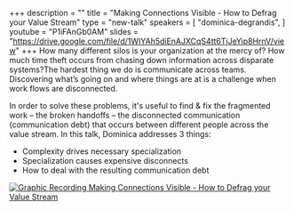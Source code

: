 +++
description = ""
title = "Making Connections Visible - How to Defrag your Value Stream"
type = "new-talk"
speakers = [
        "dominica-degrandis",
]
youtube = "P1iFAnGb0AM"
slides = "https://drive.google.com/file/d/1WIYAh5diEnAJXCqS4tt6TjJeYip8HrnV/view"
+++
How many different silos is your organization at the mercy of? How much time theft occurs from chasing down information across disparate systems?The hardest thing we do is communicate across teams. Discovering what’s going on and where things are at is a challenge when work flows are disconnected.

In order to solve these problems, it's useful to find & fix the fragmented work – the broken handoffs – the disconnected communication (communication debt) that occurs between different people across the value stream. In this talk, Dominica addresses 3 things:

- Complexity drives necessary specialization
- Specialization causes expensive disconnects
- How to deal with the resulting communication debt

<a href="https://assets.devopsdays.org/events/2019/toronto/DDegrandis_Connections_Lg.jpg" target="_blank"><img src="https://assets.devopsdays.org/events/2019/toronto/DDegrandis_Connections.png" alt="Graphic Recording Making Connections Visible - How to Defrag your Value Stream" /></a>